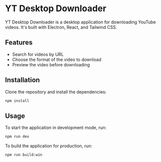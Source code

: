 # YT Desktop Downloader

YT Desktop Downloader is a desktop application for downloading YouTube videos. It's built with Electron, React, and Tailwind CSS.

## Features

- Search for videos by URL
- Choose the format of the video to download
- Preview the video before downloading

## Installation

Clone the repository and install the dependencies:

```bash
npm install
```
## Usage
To start the application in development mode, run:
```bash
npm run dev
```

To build the application for production, run:
```bash
npm run build:win
```